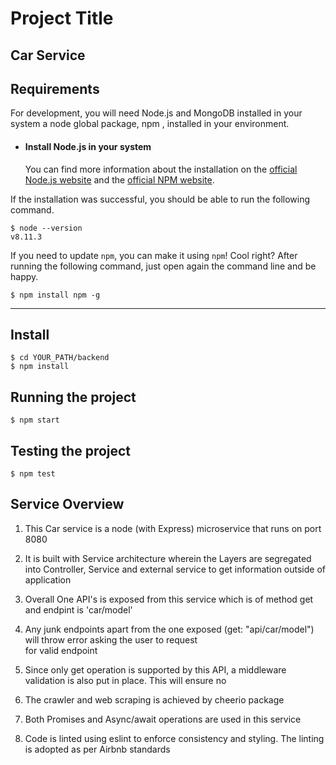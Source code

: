 # Project Title
Car Service
---
## Requirements

For development, you will need Node.js and MongoDB installed in your system a node global package, npm , installed in your environment.
- #### Install Node.js in your system
   You can find more information about the installation on the [official Node.js website](https://nodejs.org/) and the [official NPM website](https://npmjs.org/).

If the installation was successful, you should be able to run the following command.

    $ node --version
    v8.11.3

If you need to update `npm`, you can make it using `npm`! Cool right? After running the following command, just open again the command line and be happy.

    $ npm install npm -g
---

## Install
    $ cd YOUR_PATH/backend
    $ npm install
## Running the project

    $ npm start

## Testing the project

    $ npm test

## Service Overview

1. This Car service is a node (with Express) microservice that runs on port 8080

2. It is built with Service architecture wherein the Layers are segregated into Controller, Service and
   external service to get information outside of application

3. Overall One API's is exposed from this service which is of method get and endpint is 'car/model' 

4. Any junk endpoints apart from the one exposed (get: "api/car/model") will throw error asking the user to request      
   for valid endpoint

5. Since only get operation is supported by this API, a middleware validation is also put in place.
   This will ensure no 

6. The crawler and web scraping is achieved by cheerio package

7. Both Promises and Async/await operations are used in this service

8. Code is linted using eslint to enforce consistency and styling. The linting is adopted as per Airbnb standards




















